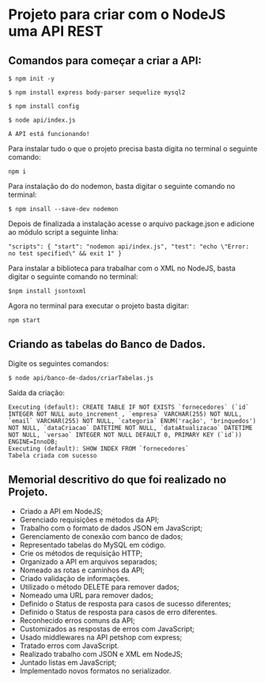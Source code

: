 # **Projeto para criar com o NodeJS uma API REST**

## Comandos para começar a criar a API:

`$ npm init -y`

 `$ npm install express body-parser sequelize mysql2`

`$ npm install config`

`$ node api/index.js`

`A API está funcionando!`

Para instalar tudo o que o projeto precisa basta digita no terminal o seguinte comando:

`npm i`

Para instalação do do nodemon, basta digitar o seguinte comando no terminal:

`$ npm insall --save-dev nodemon`

Depois de finalizada a instalação acesse o arquivo package.json e adicione ao módulo script a seguinte linha:

`"scripts": { "start": "nodemon api/index.js", "test": "echo \"Error: no test specified\" && exit 1" }` 

Para instalar a biblioteca para trabalhar com o XML no NodeJS, basta digitar o seguinte comando no terminal:

`$npm install jsontoxml`

Agora no terminal para executar o projeto basta digitar:

`npm start`



## Criando as tabelas do Banco de Dados.

Digite os seguintes comandos:

`$ node api/banco-de-dados/criarTabelas.js`

Saída da criação:

	Executing (default): CREATE TABLE IF NOT EXISTS `fornecedores` (`id` INTEGER NOT NULL auto_increment , `empresa` VARCHAR(255) NOT NULL, `email` VARCHAR(255) NOT NULL, `categoria` ENUM('ração', 'brinquedos') NOT NULL, `dataCriacao` DATETIME NOT NULL, `dataAtualizacao` DATETIME NOT NULL, `versao` INTEGER NOT NULL DEFAULT 0, PRIMARY KEY (`id`)) ENGINE=InnoDB;
	Executing (default): SHOW INDEX FROM `fornecedores`
	Tabela criada com sucesso




## Memorial descritivo do que foi realizado no Projeto.

- Criado a API em NodeJS;
- Gerenciado requisições e métodos da API;
- Trabalho com o formato de dados JSON em JavaScript;
- Gerenciamento de conexão com banco de dados;
- Representado tabelas do MySQL em código.
- Crie os métodos de requisição HTTP;
- Organizado a API em arquivos separados;
- Nomeado as rotas e caminhos da API;
- Criado validação de informações.
- Utilizado o método DELETE para remover dados;
- Nomeado uma URL para remover dados;
- Definido o Status de resposta para casos de sucesso diferentes;
- Definido o Status de resposta para casos de erro diferentes.
- Reconhecido erros comuns da API;
- Customizados as respostas de erros com JavaScript;
- Usado middlewares na API petshop com express;
- Tratado erros com JavaScript.
- Realizado trabalho com JSON e XML em NodeJS;
- Juntado listas em JavaScript;
- Implementado novos formatos no serializador.
